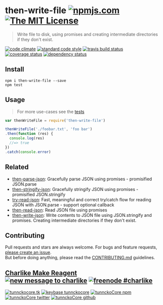 # then-write-file [![npmjs.com][npmjs-img]][npmjs-url] [![The MIT License][license-img]][license-url] 

> Write file to disk, using promises and creating intermediate directories if they don't exist.

[![code climate][codeclimate-img]][codeclimate-url] [![standard code style][standard-img]][standard-url] [![travis build status][travis-img]][travis-url] [![coverage status][coverage-img]][coverage-url] [![dependency status][david-img]][david-url]


## Install
```
npm i then-write-file --save
npm test
```


## Usage
> For more use-cases see the [tests](./test.js)

```js
var thenWriteFile = require('then-write-file')

thenWriteFile('./foobar.txt', 'foo bar')
.then(function (res) {
  console.log(res)
  //=> true
})
.catch(console.error)
```


## Related
- [then-parse-json](https://github.com/tunnckoCore/then-parse-json): Gracefully parse JSON using promises - promisified JSON.parse
- [then-stringify-json](https://github.com/tunnckoCore/then-stringify-json): Gracefully stringify JSON using promises - promisified JSON.stringify
- [try-read-json](https://github.com/tunnckoCore/try-read-json): Fast, meaningful and correct try/catch flow for reading JSON with JSON.parse - support optional callback
- [then-read-json](https://github.com/tunnckoCore/then-read-json): Read JSON file using promises
- [then-write-json](https://github.com/tunnckoCore/then-write-json): Write contents to JSON file using JSON.stringify and promises. Creating intermediate directories if they don't exist.


## Contributing

Pull requests and stars are always welcome. For bugs and feature requests, [please create an issue](https://github.com/tunnckoCore/then-write-file/issues/new).  
But before doing anything, please read the [CONTRIBUTING.md](./CONTRIBUTING.md) guidelines.


## [Charlike Make Reagent](http://j.mp/1stW47C) [![new message to charlike][new-message-img]][new-message-url] [![freenode #charlike][freenode-img]][freenode-url]

[![tunnckocore.tk][author-www-img]][author-www-url] [![keybase tunnckocore][keybase-img]][keybase-url] [![tunnckoCore npm][author-npm-img]][author-npm-url] [![tunnckoCore twitter][author-twitter-img]][author-twitter-url] [![tunnckoCore github][author-github-img]][author-github-url]


[npmjs-url]: https://www.npmjs.com/package/then-write-file
[npmjs-img]: https://img.shields.io/npm/v/then-write-file.svg?label=then-write-file

[license-url]: https://github.com/tunnckoCore/then-write-file/blob/master/LICENSE.md
[license-img]: https://img.shields.io/badge/license-MIT-blue.svg


[codeclimate-url]: https://codeclimate.com/github/tunnckoCore/then-write-file
[codeclimate-img]: https://img.shields.io/codeclimate/github/tunnckoCore/then-write-file.svg

[coverage-url]: https://codeclimate.com/github/tunnckoCore/then-write-file/coverage
[coverage-img]: https://img.shields.io/codeclimate/coverage/github/tunnckoCore/then-write-file.svg

[travis-url]: https://travis-ci.org/tunnckoCore/then-write-file
[travis-img]: https://img.shields.io/travis/tunnckoCore/then-write-file.svg

[coveralls-url]: https://coveralls.io/r/tunnckoCore/then-write-file
[coveralls-img]: https://img.shields.io/coveralls/tunnckoCore/then-write-file.svg

[david-url]: https://david-dm.org/tunnckoCore/then-write-file
[david-img]: https://img.shields.io/david/tunnckoCore/then-write-file.svg

[standard-url]: https://github.com/feross/standard
[standard-img]: https://img.shields.io/badge/code%20style-standard-brightgreen.svg


[author-www-url]: http://www.tunnckocore.tk
[author-www-img]: https://img.shields.io/badge/www-tunnckocore.tk-fe7d37.svg

[keybase-url]: https://keybase.io/tunnckocore
[keybase-img]: https://img.shields.io/badge/keybase-tunnckocore-8a7967.svg

[author-npm-url]: https://www.npmjs.com/~tunnckocore
[author-npm-img]: https://img.shields.io/badge/npm-~tunnckocore-cb3837.svg

[author-twitter-url]: https://twitter.com/tunnckoCore
[author-twitter-img]: https://img.shields.io/badge/twitter-@tunnckoCore-55acee.svg

[author-github-url]: https://github.com/tunnckoCore
[author-github-img]: https://img.shields.io/badge/github-@tunnckoCore-4183c4.svg

[freenode-url]: http://webchat.freenode.net/?channels=charlike
[freenode-img]: https://img.shields.io/badge/freenode-%23charlike-5654a4.svg

[new-message-url]: https://github.com/tunnckoCore/messages
[new-message-img]: https://img.shields.io/badge/send%20me-message-green.svg
